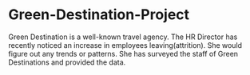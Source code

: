 # Green-Destination-Project
Green Destination is a well-known travel agency. The HR Director has recently noticed an increase in employees leaving(attrition). She would figure out any trends or patterns. She has surveyed the staff of Green Destinations and provided the data.
